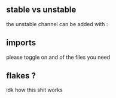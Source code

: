 ## stable vs unstable

the unstable channel can be added with :

## imports

please toggle on and of the files you need


## flakes ?
idk how this shit works
